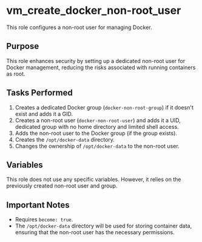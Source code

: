 # vm_create_docker_non-root_user

This role configures a non-root user for managing Docker.

## Purpose

This role enhances security by setting up a dedicated non-root user for Docker management, reducing the risks associated with running containers as root.

## Tasks Performed

1. Creates a dedicated Docker group (`docker-non-root-group`) if it doesn't exist and adds it a GID.
2. Creates a non-root user (`docker-non-root-user`) and adds it a UID, dedicated group with no home directory and limited shell access.
3. Adds the non-root user to the Docker group (if the group exists).
4. Creates the `/opt/docker-data` directory.
5. Changes the ownership of `/opt/docker-data` to the non-root user.

## Variables

This role does not use any specific variables. However, it relies on the previously created non-root user and group.

## Important Notes

*   Requires `become: true`.
*   The `/opt/docker-data` directory will be used for storing container data, ensuring that the non-root user has the necessary permissions.